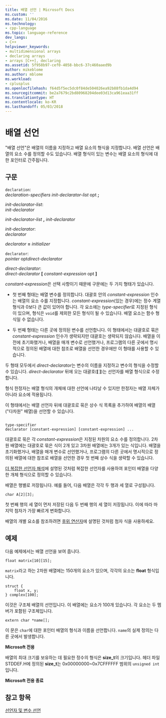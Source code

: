 ```yaml
---
title: 배열 선언 | Microsoft Docs
ms.custom: ''
ms.date: 11/04/2016
ms.technology:
- cpp-language
ms.topic: language-reference
dev_langs:
- C++
helpviewer_keywords:
- multidimensional arrays
- declaring arrays
- arrays [C++], declaring
ms.assetid: 5f958b97-cef0-4058-bbc6-37c460aaed9b
author: mikeblome
ms.author: mblome
ms.workload:
- cplusplus
ms.openlocfilehash: f64d5f5ec5dc0f84de504026ea92b88fb1da4d94
ms.sourcegitcommit: be2a7679c2bd80968204dee03d13ca961eaa31ff
ms.translationtype: HT
ms.contentlocale: ko-KR
ms.lasthandoff: 05/03/2018
---
```

# <a name="array-declarations"></a>배열 선언
"배열 선언"은 배열의 이름을 지정하고 배열 요소의 형식을 지정합니다. 배열 선언은 배열의 요소 수를 정의할 수도 있습니다. 배열 형식이 있는 변수는 배열 요소의 형식에 대한 포인터로 간주됩니다.  
  
## <a name="syntax"></a>구문  
 `declaration`:  
 *declaration-specifiers init-declarator-list* opt **;**  
  
 *init-declarator-list*:  
 *init-declarator*  
  
 *init-declarator-list* **,**  *init-declarator*  
  
 *init-declarator*:  
 *declarator*  
  
 *declarator*  **=**  *initializer*  
  
 `declarator`:  
 *pointer* opt*direct-declarator*  
  
 *direct-declarator*:  
 *direct-declarator*  **[**  *constant-expression* opt **]**  
  
 *constant-expression*은 선택 사항이기 때문에 구문에는 두 가지 형태가 있습니다.  
  
-   첫 번째 형태는 배열 변수를 정의합니다. 대괄호 안의 *constant-expression* 인수는 배열의 요소 수를 지정합니다. *constant-expression*(있는 경우)에는 정수 계열 형식과 0보다 큰 값이 있어야 합니다. 각 요소에는 *type-specifier*로 지정된 형식이 있으며, 형식은 `void`를 제외한 모든 형식이 될 수 있습니다. 배열 요소는 함수 형식일 수 없습니다.  
  
-   두 번째 형태는 다른 곳에 정의된 변수를 선언합니다. 이 형태에서는 대괄호로 묶은 *constant-expression* 인수가 생략되지만 대괄호는 생략되지 않습니다. 배열을 이전에 초기화했거나, 배열을 매개 변수로 선언했거나, 프로그램의 다른 곳에서 명시적으로 정의된 배열에 대한 참조로 배열을 선언한 경우에만 이 형태를 사용할 수 있습니다.  
  
 두 형태 모두에서 *direct-declarator*는 변수의 이름을 지정하고 변수의 형식을 수정할 수 있습니다. *direct-declarator* 뒤에 오는 대괄호(**[ ]**)는 선언자를 배열 형식으로 수정합니다.  
  
 형식 한정자는 배열 형식의 개체에 대한 선언에 나타날 수 있지만 한정자는 배열 자체가 아니라 요소에 적용됩니다.  
  
 이 형태에서는 배열 선언자 뒤에 대괄호로 묶은 상수 식 목록을 추가하여 배열의 배열("다차원" 배열)을 선언할 수 있습니다.  
  
```  
  
type-specifier  
declarator [constant-expression] [constant-expression] ...  
```  
  
 대괄호로 묶은 각 *constant-expression*은 지정된 차원의 요소 수를 정의합니다. 2차원 배열에는 대괄호로 묶은 식이 2개 있고 3차원 배열에는 3개가 있는 식입니다. 배열을 초기화했거나, 배열을 매개 변수로 선언했거나, 프로그램의 다른 곳에서 명시적으로 정의된 배열에 대한 참조로 배열을 선언한 경우 첫 번째 상수 식을 생략할 수 있습니다.  
  
 [더 복잡한 선언자 해석](../c-language/interpreting-more-complex-declarators.md)에 설명된 것처럼 복잡한 선언자를 사용하여 포인터 배열을 다양한 개체 형식으로 정의할 수 있습니다.  
  
 배열은 행별로 저장됩니다. 예를 들어, 다음 배열은 각각 두 행과 세 열로 구성됩니다.  
  
```  
char A[2][3];  
```  
  
 첫 번째 행의 세 열이 먼저 저장된 다음 두 번째 행의 세 열이 저장됩니다. 이에 따라 마지막 첨자가 가장 빠르게 변화합니다.  
  
 배열의 개별 요소를 참조하려면 [후위 연산자](../c-language/postfix-operators.md)에 설명된 것처럼 첨자 식을 사용하세요.  
  
## <a name="examples"></a>예제  
 다음 예제에서는 배열 선언을 보여 줍니다.  
  
```  
float matrix[10][15];  
```  
  
 `matrix`라고 하는 2차원 배열에는 150개의 요소가 있으며, 각각의 요소는 **float** 형식입니다.  
  
```  
struct {  
    float x, y;  
} complex[100];  
```  
  
 이것은 구조체 배열의 선언입니다. 이 배열에는 요소가 100개 있습니다. 각 요소는 두 멤버가 포함된 구조체입니다.  
  
```  
extern char *name[];  
```  
  
 이 문은 `char`에 대한 포인터 배열의 형식과 이름을 선언합니다. `name`의 실제 정의는 다른 곳에서 발생합니다.  
  
 **Microsoft 전용**  
  
 배열의 최대 크기를 보유하는 데 필요한 정수의 형식은 **size_t**의 크기입니다. 헤더 파일 STDDEF.H에 정의된 **size_t**는 0x00000000~0x7CFFFFFF 범위의 `unsigned int`입니다.  
  
 **Microsoft 전용 종료**  
  
## <a name="see-also"></a>참고 항목  
 [선언자 및 변수 선언](../c-language/declarators-and-variable-declarations.md)